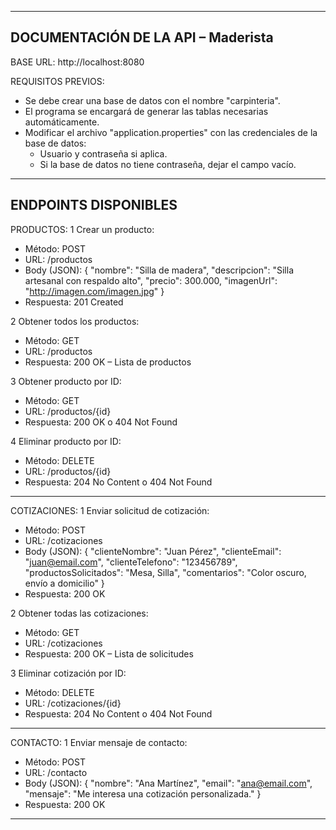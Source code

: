 ----------------------------------------
DOCUMENTACIÓN DE LA API – Maderista
----------------------------------------

BASE URL:
http://localhost:8080

REQUISITOS PREVIOS:
- Se debe crear una base de datos con el nombre "carpinteria".
- El programa se encargará de generar las tablas necesarias automáticamente.
- Modificar el archivo "application.properties" con las credenciales de la base de datos:
  - Usuario y contraseña si aplica.
  - Si la base de datos no tiene contraseña, dejar el campo vacío.

----------------------------------------
ENDPOINTS DISPONIBLES
----------------------------------------

PRODUCTOS:
1 Crear un producto:
   - Método: POST
   - URL: /productos
   - Body (JSON):
     {
       "nombre": "Silla de madera",
       "descripcion": "Silla artesanal con respaldo alto",
       "precio": 300.000,
       "imagenUrl": "http://imagen.com/imagen.jpg"
     }
   - Respuesta: 201 Created

2 Obtener todos los productos:
   - Método: GET
   - URL: /productos
   - Respuesta: 200 OK – Lista de productos

3 Obtener producto por ID:
   - Método: GET
   - URL: /productos/{id}
   - Respuesta: 200 OK o 404 Not Found

4 Eliminar producto por ID:
   - Método: DELETE
   - URL: /productos/{id}
   - Respuesta: 204 No Content o 404 Not Found

----------------------------------------

COTIZACIONES:
1 Enviar solicitud de cotización:
   - Método: POST
   - URL: /cotizaciones
   - Body (JSON):
     {
       "clienteNombre": "Juan Pérez",
       "clienteEmail": "juan@email.com",
       "clienteTelefono": "123456789",
       "productosSolicitados": "Mesa, Silla",
       "comentarios": "Color oscuro, envío a domicilio"
     }
   - Respuesta: 200 OK

2 Obtener todas las cotizaciones:
   - Método: GET
   - URL: /cotizaciones
   - Respuesta: 200 OK – Lista de solicitudes

3 Eliminar cotización por ID:
   - Método: DELETE
   - URL: /cotizaciones/{id}
   - Respuesta: 204 No Content o 404 Not Found

----------------------------------------

CONTACTO:
1 Enviar mensaje de contacto:
   - Método: POST
   - URL: /contacto
   - Body (JSON):
     {
       "nombre": "Ana Martínez",
       "email": "ana@email.com",
       "mensaje": "Me interesa una cotización personalizada."
     }
   - Respuesta: 200 OK

----------------------------------------



